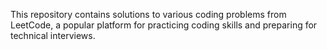 This repository contains solutions to various coding problems from LeetCode, a popular platform for practicing coding skills and preparing for technical interviews.
